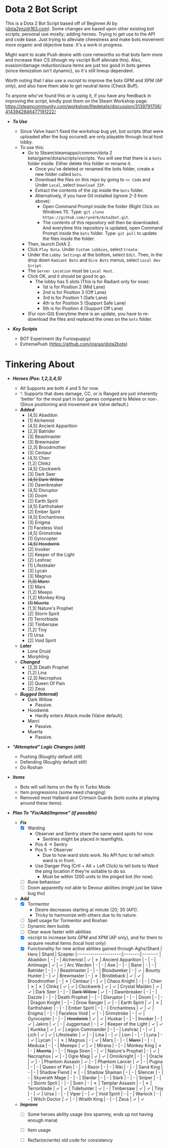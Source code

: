 # Dota 2 Bot Script

This is a Dota 2 Bot Script based off of Beginner:AI by (dota2jmz@163.com). Some changes are based upon other existing bot scripts; personal use mostly; adding heroes. Trying to get use to the API and code base.
Just trying to alleviate cheesiness and make bots movement more organic and objective base. It's a work in progress.

Might want to scale Push desire with core networths so that bots farm more and increase their CS (though my vscript Buff alleviate this). Also, evasion/damage reduction/aura
items are just too good in bots games (since itemization isn't dynamic), so it's still lineup dependent.

Worth noting that I also use a vscript to improve the bots GPM and XPM (AP only), and also have them able to get neutral items (Check Buff).

To anyone who've found this or is using it, if you have any feedback in improving the script, kindly post them on the Steam Workshop page: https://steamcommunity.com/workshop/filedetails/discussion/3139791706/4143942846477191222/

- ***To Use***
    - Since Valve hasn't fixed the workshop bug yet, bot scripts (that were uploaded after the bug occured) are only playable through local host lobby.
    - To use this:
        - Go to Steam/steamapps/common/dota 2 beta/game/dota/scripts/vscripts. You will see that there is a `bots` folder inside. Either delete this folder or rename it.
            - Once you've deleted or renamed the bots folder, create a new folder called `bots`.
            - Download the files on this repo by going to `<> Code` and Under `Local`, select `Download ZIP`.
            - Extract the contents of the zip inside the `bots` folder.
            - Alternatively, if you have Git installed (ignore 2-3 from above):
                - Open Command Prompt inside the folder (Right Click on Windows 11). Type: `git clone https://github.com/ryndrb/dota2bot.git`.
                - The contents of this repository will then be downloaded. And everytime this repository is updated, open Command Prompt inside the `bots` folder. Type: `git pull` to update the files inside the folder.
        - Then, launch DotA 2.
        - Click `Play Dota`. Under `Custom Lobbies`, select `Create`.
        - Under the `Lobby Settings` at the bottom, select `Edit`. Then, in the drop down `Radiant Bots` and `Dire Bots` menus, select `Local Dev Script`.
        - The `Server Location` must be `Local Host`.
        - Click OK, and it should be good to go.
            - The lobby has 5 slots (This is for Radiant only for now):
                -  1st is for Position 2 (Mid Lane)
                -  2nd is for Position 3 (Off Lane)
                -  3rd is for Position 1 (Safe Lane)
                -  4th is for Position 5 (Support Safe Lane)
                -  5th is for Position 4 (Support Off Lane)
        - (For non-Git) Everytime there is an update, you have to re-download the files and replaced the ones on the `bots` folder.

- ***Key Scripts***
    - BOT Experiment (by Furiospuppy)
    - ExtremePush (https://github.com/insraq/dota2bots)

# Tinkering About
- ***Heroes (Pos: 1,2,3,4,5)***
    - All Supports are both 4 and 5 for now.
    - ^. Supports that does damage, CC, or is Ranged are just inherently 'better' for the most part in bot games compared to Melee or non-. (Since positioning and movement are Valve default.)
    - ***Added***
        - [4,5] Abaddon
        - [1] Alchemist
        - [4,5] Ancient Apparition
        - [2,3] Batrider
        - [3] Beastmaster
        - [3] Brewmaster
        - [2,3] Broodmother
        - [3] Centaur
        - [4,5] Chen
        - [1,2] Clinkz
        - [4,5] Clockwerk
        - [3] Dark Seer
        - ~~[4,5] Dark Willow~~
        - [3] Dawnbreaker
        - [4,5] Disruptor
        - [3] Doom
        - [2] Earth Spirit
        - [4,5] Earthshaker
        - [2] Ember Spirit
        - [4,5] Enchantress
        - [3] Enigma
        - [1] Faceless Void
        - [4,5] Grimstroke
        - [1] Gyrocopter
        - ~~[4,5] Hoodwink~~
        - [2] Invoker
        - [2] Keeper of the Light
        - [2] Leshrac
        - [1] Lifestealer
        - [3] Lycan
        - [3] Magnus
        - ~~[1,3] Marci~~
        - [3] Mars
        - [1,2] Meepo
        - [1,2] Monkey King
        - ~~[1] Muerta~~
        - [1,3] Nature's Prophet
        - [2] Storm Spirit
        - [1] Terrorblade
        - [3] Timbersaw
        - [1,2] Tiny
        - [1] Ursa
        - [2] Void Spirit
    - ***Later***
        - Lone Druid
        - Morphling
    - ***Changed***
        - [2,3] Death Prophet
        - [1,2] Lina
        - [2,3] Necrophos
        - [2] Queen Of Pain
        - [2] Zeus
    - ***Bugged (Internal)***
        - Dark Willow
            - Passive.
        - Hoodwink
            - Hardly enters Attack mode (Valve default).
        - Marci
            - Passive.
        - Muerta
            - Passive.

- ***"Attempted" Logic Changes (still)***
    - Pushing (Roughly default still)
    - Defending (Roughly default still)
    - Do Roshan

- ***Items***
    - Bots will sell items on the fly in Turbo Mode
    - Item progressions (some need changing)
    - Removed most Halberd and Crimson Guards (bots sucks at playing around these items)

- ***Plan To "Fix/Add/Improve" (if possible)***
    - ***Fix***
        - [x] Warding
            - Observer and Sentry share the same ward spots for now.
                - Sentries might be placed in teamfights.
            - Pos 4 -> Sentry
            - Pos 5 -> Observer
                - Due to how ward slots work. No API func to tell which ward is in front.
            - Use Danger Ping (Crtl + Alt + Left Click) to tell bots to Ward the ping location if they're suitable to do so.
                - Must be within 1200 units to the pinged bot (for now).
        - [ ] Rune behaviour
        - [ ] Doom apparently not able to Devour abilities (might just be Valve bug tho)
    - ***Add***
        - [x] Tormentor
            - Desire decreases starting at minute (20; 35 (AP)).
            - Tricky to harmonize with others due to its nature.
        - [ ] Spell usage for Tormentor and Roshan
        - [ ] Dynamic item builds
        - [ ] Clear wave faster with abilities
        - [x] vscript to increase bots GPM and XPM (AP only), and for them to acquire neutral items (local host only)
        - [x] Functionality for new active ablities gained through Aghs/Shard
            | Hero                  | Shard   | Scepter 
            |:---------------------:|:-------:|:-------:
            | Abaddon               | -       | -
            | Alchemist             | &check; | &cross;
            | Ancient Apparition    | -       | -
            | Antimage              | &check; | &check;
            | Arc Warden            | -       | -
            | Axe                   | -       | -
            | Bane                  | -       | -
            | Batrider              | -       | -
            | Beastmaster           | -       | -
            | Bloodseeker           | -       | &check;
            | Bounty Hunter         | -       | &check;
            | Brewmaster            | -       | &cross;
            | Bristleback           | &check; | &check;
            | Broodmother           | -       | &cross;
            | Centaur               | -       | &check;
            | Chaos Knight          | -       | -
            | Chen                  | &cross; | &cross;
            | Clinkz                | &check; | &check;
            | Clockwerk             | &check; | &check;
            | Crystal Maiden        | &check; | &check;
            | Dark Seer             | -       | -
            | ~~Dark Willow~~       | &check; | -
            | Dawnbreaker           | -       | -
            | Dazzle                | -       | -
            | Death Prophet         | -       | -
            | Disruptor             | -       | -
            | Doom                  | -       | -
            | Dragon Knight         | -       | -
            | Drow Ranger           | &check; | -
            | Earth Spirit          | &check; | &cross;
            | Earthshaker           | -       | -
            | Ember Spirit          | -       | -
            | Enchantress           | &check; | &check;
            | Enigma                | -       | -
            | Faceless Void         | &check; | -
            | Grimstroke            | -       | &check;
            | Gyrocopter            | -       | -
            | ~~Hoodwink~~          | &check; | &check;
            | Huskar                | -       | -
            | Invoker               | -       | &check;
            | Jakiro                | &check; | -
            | Juggernaut            | -       | &check;
            | Keeper of the Light   | &check; | &check;
            | Kunkka                | &check; | &check;
            | Legion Commander      | -       | -
            | Leshrac               | -       | &check;
            | Lich                  | &check; | &check;
            | Lifestealer           | &check; | -
            | Lina                  | -       | &check;
            | Lion                  | -       | -
            | Luna                  | -       | &check;
            | Lycan                 | -       | &cross;
            | Magnus                | -       | &check;
            | Mars                  | -       | -
            | ~~Marci~~             | -       | -
            | Medusa                | -       | -
            | Meeepo                | &check; | &check;
            | Mirana                | -       | -
            | Monkey King           | &cross; | -
            | ~~Muerta~~            | -       | -
            | Naga Siren            | -       | &check;
            | Nature's Prophet      | -       | &check;
            | Necrophos             | &check; | -
            | Ogre Magi             | &check; | &check;
            | Omniknight            | -       | -
            | Oracle                | &check; | -
            | Phantom Assasin       | &check; | -
            | Phantom Lancer        | &check; | -
            | Pugna                 | -       | -
            | Queen of Pain         | -       | -
            | Razor                 | -       | -
            | Riki                  | -       | -
            | Sand King             | -       | -
            | Shadow Fiend          | &cross; | -
            | Shadow Shaman         | -       | -
            | Silencer              | -       | -
            | Skywrath Mage         | -       | -
            | Slardar               | -       | -
            | Slark                 | -       | -
            | Sniper                | -       | -
            | Storm Sprit           | -       | -
            | Sven                  | -       | &cross;
            | Templar Assasin       | -       | &cross;
            | Terrorblade           | &check; | &check;
            | Tidehunter            | &check; | -
            | Timbersaw             | &check; | &check;
            | Tiny                  | -       | &check;
            | Ursa                  | -       | -
            | Viper                 | -       | &check;
            | Void Spirit           | -       | -
            | Warlock               | -       | -
            | Witch Doctor          | &check; | -
            | Wraith King           | -       | -
            | Zeus                  | &check; | &check;
    - ***Improve***
        - [ ] Some heroes ability usage (too spammy, ends up not having enough mana)
        - [ ] Item usage
        - [ ] Re(factor/write) old code for consistency
    